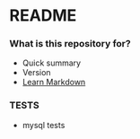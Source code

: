 # README #


### What is this repository for? ###

* Quick summary
* Version
* [Learn Markdown](https://bitbucket.org/tutorials/markdowndemo)

### TESTS ###

* mysql tests

